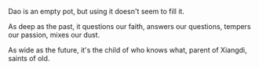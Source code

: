 Dao is an empty pot,
but using it
doesn't seem to fill it.

As deep as the past,
it questions our faith,
answers our questions,
tempers our passion,
mixes our dust.

As wide as the future,
it's the child of who knows what,
parent of Xiangdi, saints of old.
